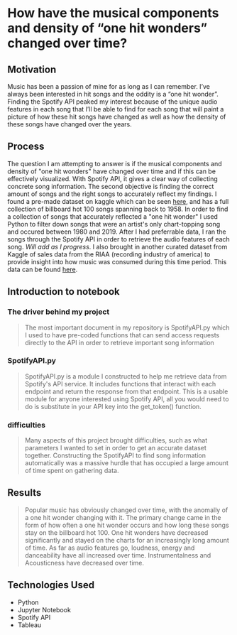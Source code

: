 # How have the musical components and density of  “one hit wonders” changed over time?

## Motivation
Music has been a passion of mine for as long as I can remember. I’ve always been interested in hit songs and the oddity is a “one hit wonder”. Finding the Spotify API peaked my interest because of the unique audio features in each song that I’ll be able to find for each song that will paint a picture of how these hit songs have changed as well as how the density of these songs have changed over the years.

## Process
The question I am attempting to answer is if the musical components and density of "one hit wonders" have changed over time and if this can be effectively visualized.  With Spotify API, it gives a clear way of collecting concrete song information. The second objective is finding the correct amount of songs and the right songs to accurately reflect my findings. I found a pre-made dataset on kaggle which can be seen [here](https://www.kaggle.com/datasets/dhruvildave/billboard-the-hot-100-songs), and has a full collection of billboard hot 100 songs spanning back to 1958. In order to find a collection of songs that accurately reflected a "one hit wonder" I used Python to filter down songs that were an artist's only chart-topping song and occured between 1980 and 2019. After I had preferrable data, I ran the songs through the Spotify API in order to retrieve the audio features of each song. *Will add as I progress*. I also brought in another curated dataset from Kaggle of sales data from the RIAA (recording industry of america) to provide insight into how music was consumed during this time period. This data can be found [here](https://www.kaggle.com/datasets/andrewmvd/music-sales).

## Introduction to notebook 
### The driver behind my project
> The most important document in my repository is SpotifyAPI.py which I used to have pre-coded functions that can send access requests directly to the API in order to retrieve important song information

### SpotifyAPI.py
> SpotifyAPI.py is a module I constructed to help me retrieve data from Spotify's API service. It includes functions that interact with each endpoint and return the response from that endpoint. This is a usable module for anyone interested using Spotify API, all you would need to do is substitute in your API key into the get_token() function. 

### difficulties
> Many aspects of this project brought difficulties, such as what parameters I wanted to set in order to get an accurate dataset together. Constructing the SpotifyAPI to find song information automatically was a massive hurdle that has occupied a large amount of time spent on gathering data.

## Results
> Popular music has obviously changed over time, with the anomally of a one hit wonder changing with it. The primary change came in the form of how often a one hit wonder occurs and how long these songs stay on the billboard hot 100. One hit wonders have decreased significantly and stayed on the charts for an increasingly long amount of time. As far as audio features go, loudness, energy and danceability have all increased over time. Instrumentalness and Acousticness have decreased over time.

## Technologies Used
* Python
* Jupyter Notebook
* Spotify API
* Tableau